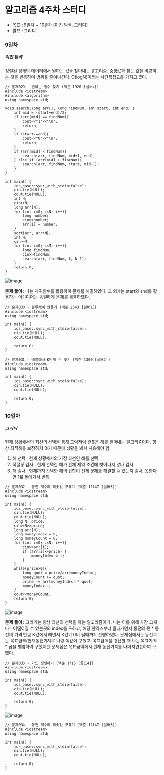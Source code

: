 # 알고리즘 4주차 스터디
- 목표 : 9일차 ~ 10일차 (이진 탐색, 그리디)
- 발표 : 그리디
### 9일차
##### 이진 탐색
정렬된 상태의 데이터에서 원하는 값을 찾아내는 알고리즘. 중앙값과 찾는 값을 비교하는 것을 반복하며 범위를 줄여나간다. O(logN)이라는 시간복잡도를 가지고 있다.
```
// 문제029 - 원하는 정수 찾기 (백준 1920 [실버4])
#include <iostream>
#include <algorithm>
using namespace std;

void search(long arr[], long findNum, int start, int end) {
    int mid = (start+end)/2;
    if (arr[mid] == findNum){
        cout<<"1"<<'\n';
        return;
    }
    if (start>=end){
        cout<<"0"<<'\n';
        return;
    }
    if (arr[mid] < findNum){
        search(arr, findNum, mid+1, end);
    } else if (arr[mid] > findNum){
        search(arr, findNum, start, mid-1);
    }
}

int main() {
    ios_base::sync_with_stdio(false);
    cin.tie(NULL);
    cout.tie(NULL);
    int N;
    cin>>N;
    long arr[N];
    for (int i=0; i<N; i++){
        long number;
        cin>>number;
        arr[i] = number;
    }
    sort(arr, arr+N);
    int M;
    cin>>M;
    for (int i=0; i<M; i++){
        long findNum;
        cin>>findNum;
        search(arr, findNum, 0, N-1);
    }
    return 0;
}
```
![image](https://github.com/user-attachments/assets/ce6b2d9a-ca61-4648-b0d6-ea008587be9c)

**문제 풀이** : 나는 재귀함수를 활용하여 문제를 해결하였다. 그 외에는 start와 end를 활용하는 아이디어는 동일하게 문제를 해결하였다.

```
// 문제030 - 블루레이 만들기 (백준 2343 [실버1])
#include <iostream>
using namespace std;

int main() {
    ios_base::sync_with_stdio(false);
    cin.tie(NULL);
    cout.tie(NULL);

    return 0;
}
```

```
// 문제031 - 배열에서 K번째 수 찾기 (백준 1300 [골드2])
#include <iostream>
using namespace std;

int main() {
    ios_base::sync_with_stdio(false);
    cin.tie(NULL);
    cout.tie(NULL);

    return 0;
}
```

### 10일차
##### 그리디
현재 상황에서의 최선의 선택을 통해 그럭저럭 괜찮은 해를 얻어내는 알고리즘이다. 항상 최적해를 보장하지 않기 때문에 상황을 봐서 사용해야 함.
1) 해 선택 : 현재 상황에서의 가장 최선인 해를 선택
2) 적절성 검사 : 현재 선택한 해가 전체 제약 조건에 벗어나지 않나 검사
3) 해 검사 : 현재까지 선택한 해의 집합이 전체 문제를 해결할 수 있는지 검사. 못한다면 1로 돌아가서 반복

```
// 문제032 - 동전 개수의 최솟값 구하기 (백준 11047 [실버3])
#include <iostream>
using namespace std;

int main() {
    ios_base::sync_with_stdio(false);
    cin.tie(NULL);
    cout.tie(NULL);
    long N, price;
    cin>>N>>price;
    long arr[N];
    long moneyIndex = 0;
    long moneyCount = 0;
    for (int i=0; i<N; i++){
        cin>>arr[i];
        if (arr[i]<=price) {
            moneyIndex = i;
        }
    }
    while(price>0){
        long quot = price/arr[moneyIndex];
        moneyCount += quot;
        price -= arr[moneyIndex] * quot;
        moneyIndex--;
    }
    cout<<moneyCount;
    return 0;
}
```
![image](https://github.com/user-attachments/assets/aa2922b8-f4c5-4bbf-b699-ba64dce22d9b)

**문제 풀이** : 그리기는 항상 최선의 선택을 하는 알고리즘이다. 나는 이를 위해 가장 크게 나누어떨어질 수 있는곳의 index를 구하고, 해당 인덱스부터 올라가면서 동전의 몫 * 동전의 가격 만큼 K값에서 빼면서 K값이 0이 될때까지 진행하였다.
문제집에서는 동전수는 목표금액/현재동전가치로 나랑 똑같이 구했고, 목표금액을 갱신할 때 나는 목표가격 * 곱을 뺄셈하여 구했지만 문제집은 목표금액에서 현재 동전가치를 나머지연산하여 구했다. 

```
// 문제033 - 카드 정렬하기 (백준 1715 [골드4])
#include <iostream>
using namespace std;

int main() {
    ios_base::sync_with_stdio(false);
    cin.tie(NULL);
    cout.tie(NULL);

    return 0;
}
```
![image](https://github.com/user-attachments/assets/b1eb8675-9fc3-4648-8d94-146eeceef60a)

```
// 문제034 - 동전 개수의 최솟값 구하기 (백준 11047 [실버3])
#include <iostream>
using namespace std;

int main() {
    ios_base::sync_with_stdio(false);
    cin.tie(NULL);
    cout.tie(NULL);

    return 0;
}
```
